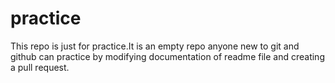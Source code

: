 # practice
This repo is just for practice.It is an empty repo anyone new to git and github can practice by modifying documentation of readme file and creating a pull request.
